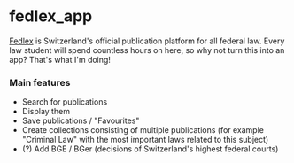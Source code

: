 # fedlex_app
[Fedlex](https://https://www.fedlex.admin.ch/) is Switzerland's official publication platform for all federal law. Every law student will spend countless hours on here, so why not turn this into an app? That's what I'm doing!

### Main features
- Search for publications
- Display them
- Save publications / "Favourites"
- Create collections consisting of multiple publications (for example "Criminal Law" with the most important laws related to this subject)
- (?) Add BGE / BGer (decisions of Switzerland's highest federal courts)

